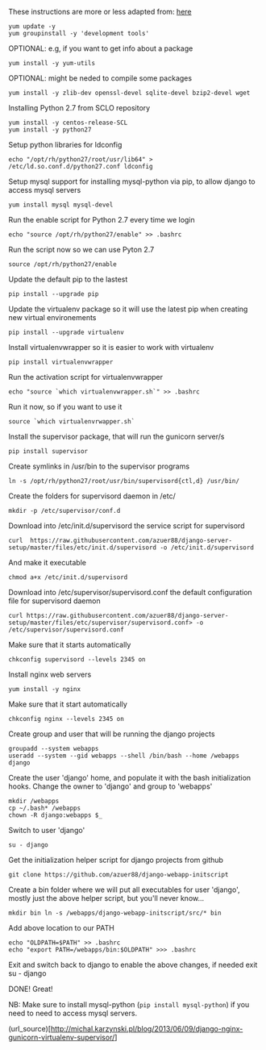 These instructions are more or less adapted from: [here](url_source)

```
yum update -y
yum groupinstall -y 'development tools'
```

OPTIONAL: e.g, if you want to get info about a package

```
yum install -y yum-utils
```

OPTIONAL: might be neded to compile some packages

```
yum install -y zlib-dev openssl-devel sqlite-devel bzip2-devel wget
```

Installing Python 2.7 from SCLO repository

```
yum install -y centos-release-SCL
yum install -y python27
```

Setup python libraries for ldconfig

```
echo "/opt/rh/python27/root/usr/lib64" > /etc/ld.so.conf.d/python27.conf ldconfig
```

Setup mysql support for installing mysql-python via pip, to allow django to access mysql servers

```
yum install mysql mysql-devel
```

Run the enable script for Python 2.7 every time we login

```
echo "source /opt/rh/python27/enable" >> .bashrc
```

Run the script now so we can use Pyton 2.7

```
source /opt/rh/python27/enable
```

Update the default pip to the lastest

```
pip install --upgrade pip
```

Update the virtualenv package so it will use the latest pip when creating new virtual environements

```
pip install --upgrade virtualenv
```

Install virtualenvwrapper so it is easier to work with virtualenv

```
pip install virtualenvwrapper
```

Run the activation script for virtualenvwrapper

```
echo "source `which virtualenvwrapper.sh`" >> .bashrc
```

Run it now, so if you want to use it

```
source `which virtualenvrwapper.sh`
```

Install the supervisor package, that will run the gunicorn server/s

```
pip install supervisor
```

Create symlinks in /usr/bin to the supervisor programs

```
ln -s /opt/rh/python27/root/usr/bin/supervisord{ctl,d} /usr/bin/
```

Create the folders for supervisord daemon in /etc/

```
mkdir -p /etc/supervisor/conf.d
```

Download into /etc/init.d/supervisord the service script for supervisord

```
curl  https://raw.githubusercontent.com/azuer88/django-server-setup/master/files/etc/init.d/supervisord -o /etc/init.d/supervisord
```

And make it executable

```
chmod a+x /etc/init.d/supervisord
```

Download into /etc/supervisor/supervisord.conf the default configuration file for supervisord daemon

```
curl https://raw.githubusercontent.com/azuer88/django-server-setup/master/files/etc/supervisor/supervisord.conf> -o /etc/supervisor/supervisord.conf
```

Make sure that it starts automatically

```
chkconfig supervisord --levels 2345 on
```

Install nginx web servers

```
yum install -y nginx
```

Make sure that it start automatically

```
chkconfig nginx --levels 2345 on
```

Create group and user that will be running the django projects

```
groupadd --system webapps
useradd --system --gid webapps --shell /bin/bash --home /webapps django
```

Create the user 'django' home, and populate it with the bash initialization hooks. Change the owner to 'django' and group to 'webapps'

```
mkdir /webapps
cp ~/.bash* /webapps
chown -R django:webapps $_
```

Switch to user 'django'

```
su - django
```

Get the initialization helper script for django projects from github

```
git clone https://github.com/azuer88/django-webapp-initscript
```

Create a bin folder where we will put all executables for user 'django', mostly just the above helper script, but you'll never know...

```
mkdir bin ln -s /webapps/django-webapp-initscript/src/* bin
```

Add above location to our PATH

```
echo "OLDPATH=$PATH" >> .bashrc
echo "export PATH=/webapps/bin:$OLDPATH" >>> .bashrc
```

Exit and switch back to django to enable the above changes, if needed exit su - django

DONE! Great!

NB: Make sure to install mysql-python (`pip install mysql-python`) if you need to need to access mysql servers.

(url_source)[<http://michal.karzynski.pl/blog/2013/06/09/django-nginx-gunicorn-virtualenv-supervisor/>]
